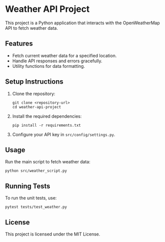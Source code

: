 # Weather API Project

This project is a Python application that interacts with the OpenWeatherMap API to fetch weather data.

## Features

- Fetch current weather data for a specified location.
- Handle API responses and errors gracefully.
- Utility functions for data formatting.

## Setup Instructions

1. Clone the repository:
   ```
   git clone <repository-url>
   cd weather-api-project
   ```

2. Install the required dependencies:
   ```
   pip install -r requirements.txt
   ```

3. Configure your API key in `src/config/settings.py`.

## Usage

Run the main script to fetch weather data:
```
python src/weather_script.py
```

## Running Tests

To run the unit tests, use:
```
pytest tests/test_weather.py
```

## License

This project is licensed under the MIT License.